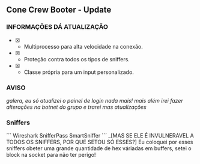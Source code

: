 ## Cone Crew Booter - Update

### INFORMAÇÕES DÁ ATUALIZAÇÃO

- [x] - Multiprocesso para alta velocidade na conexão.
- [x] - Proteção contra todos os tipos de sniffers.
- [x] - Classe própria para um input personalizado.

### AVISO
_galera, eu só atualizei o painel de login nada mais!_
_mais além irei fazer alterações na botnet do grupo e trarei mas atualizações_

### Sniffers
´´´
Wireshark
SnifferPass
SmartSniffer
´´´
_[MAS SE ELE É INVULNERAVEL A TODOS OS SNIFFERS, POR QUE SETOU SÓ ESSES?] Eu coloquei por esses sniffers obeter uma grande quantidade de hex váriadas em buffers, setei o block na socket para não ter perigo!
